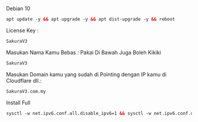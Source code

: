 Debian 10 <br>
  ```html
apt update -y && apt upgrade -y && apt dist-upgrade -y && reboot
  ```

License Key :<br>
  ```html
SakuraV3
  ```

Masukan Nama Kamu Bebas : Pakai Di Bawah Juga Boleh Kikiki<br>
  ```html
SakuraV3
  ```
  
Masukan Domain kamu yang sudah di Pointing dengan IP kamu di Cloudflare dll.:<br>
  ```html
SakuraV3.com.my
  ```
  
Install Full<br>
  ```html
sysctl -w net.ipv6.conf.all.disable_ipv6=1 && sysctl -w net.ipv6.conf.default.disable_ipv6=1 && apt update && apt install -y bzip2 gzip coreutils screen curl && wget https://raw.githubusercontent.com/V3SAKURAAIRIV3/Persinggahan-V3/main/install.sh && chmod +x install.sh && ./install.sh
  ```
